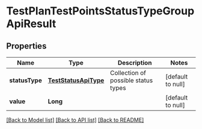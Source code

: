 # TestPlanTestPointsStatusTypeGroupApiResult
## Properties

| Name | Type | Description | Notes |
|------------ | ------------- | ------------- | -------------|
| **statusType** | [**TestStatusApiType**](TestStatusApiType.md) | Collection of possible status types | [default to null] |
| **value** | **Long** |  | [default to null] |

[[Back to Model list]](../README.md#documentation-for-models) [[Back to API list]](../README.md#documentation-for-api-endpoints) [[Back to README]](../README.md)


